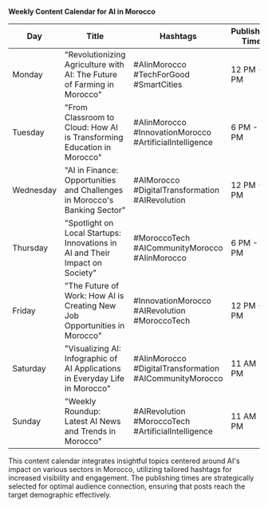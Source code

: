 **Weekly Content Calendar for AI in Morocco**  

| Day       | Title                                        | Hashtags                                       | Publishing Time  |
|-----------|----------------------------------------------|------------------------------------------------|-------------------|
| Monday    | "Revolutionizing Agriculture with AI: The Future of Farming in Morocco" | #AIinMorocco #TechForGood #SmartCities  | 12 PM - 2 PM       |
| Tuesday   | "From Classroom to Cloud: How AI is Transforming Education in Morocco" | #AIinMorocco #InnovationMorocco #ArtificialIntelligence | 6 PM - 8 PM       |
| Wednesday | "AI in Finance: Opportunities and Challenges in Morocco's Banking Sector" | #AIMorocco #DigitalTransformation #AIRevolution  | 12 PM - 2 PM       |
| Thursday  | "Spotlight on Local Startups: Innovations in AI and Their Impact on Society" | #MoroccoTech #AICommunityMorocco #AIinMorocco | 6 PM - 8 PM       |
| Friday    | "The Future of Work: How AI is Creating New Job Opportunities in Morocco" | #InnovationMorocco #AIRevolution #MoroccoTech  | 12 PM - 2 PM       |
| Saturday  | "Visualizing AI: Infographic of AI Applications in Everyday Life in Morocco" | #AIinMorocco #DigitalTransformation #AICommunityMorocco | 11 AM - 1 PM      |
| Sunday    | "Weekly Roundup: Latest AI News and Trends in Morocco" | #AIRevolution #MoroccoTech #ArtificialIntelligence | 11 AM - 1 PM      |

This content calendar integrates insightful topics centered around AI's impact on various sectors in Morocco, utilizing tailored hashtags for increased visibility and engagement. The publishing times are strategically selected for optimal audience connection, ensuring that posts reach the target demographic effectively.